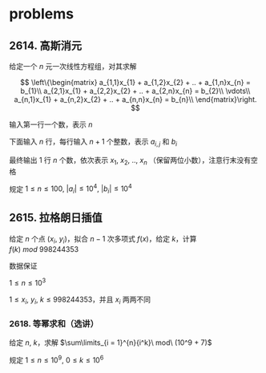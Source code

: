 # problems

## 2614. 高斯消元

给定一个 $n$ 元一次线性方程组，对其求解

$$
\left\{\begin{matrix}
a_{1,1}x_{1} + a_{1,2}x_{2} + .. + a_{1,n}x_{n} = b_{1}\\
a_{2,1}x_{1} + a_{2,2}x_{2} + .. + a_{2,n}x_{n} = b_{2}\\
\vdots\\
a_{n,1}x_{1} + a_{n,2}x_{2} + .. + a_{n,n}x_{n} = b_{n}\\
\end{matrix}\right.
$$

输入第一行一个数，表示 $n$

下面输入 $n$ 行，每行输入 $n + 1$ 个整数，表示 $a_{i,j}$ 和 $b_{i}$

最终输出 $1$ 行 $n$ 个数，依次表示 $x_{1},\ x_{2},\ ..,\ x_{n}$ （保留两位小数），注意行末没有空格

规定 $1\leq n\leq 100,\ |a_{i}|\leq 10^4,\ |b_{i}|\leq 10^4$

## 2615. 拉格朗日插值

给定 $n$ 个点 $(x_{i},\ y_{i})$，拟合 $n - 1$ 次多项式 $f(x)$，给定 $k$，计算 $f(k)\ mod\ 998244353$

数据保证

$1\leq n\leq 10^3$

$1\leq x_{i},\ y_{i},\ k\leq 998244353$，并且 $x_{i}$ 两两不同

### 2618. 等幂求和（选讲）

给定 $n,\ k$，求解 $\sum\limits_{i = 1}^{n}{i^k}\ mod\ (10^9 + 7)$

规定 $1\leq n\leq 10^9,\ 0\leq k\leq 10^6$